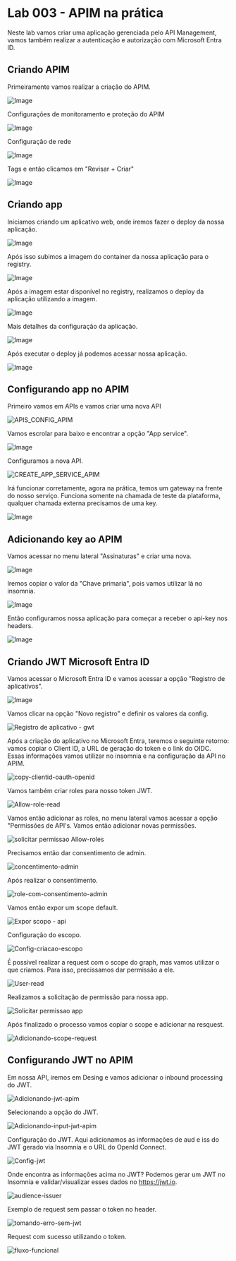 # Lab 003 - APIM na prática

Neste lab vamos criar uma aplicação gerenciada pelo API Management, vamos também realizar a autenticação e autorização com Microsoft Entra ID.

## Criando APIM

Primeiramente vamos realizar a criação do APIM.

![Image](https://github.com/user-attachments/assets/9fa27c81-6860-4eb7-b4c0-6e791cecdbc6)

Configurações de monitoramento e proteção do APIM

![Image](https://github.com/user-attachments/assets/ce62850d-2e9f-4cdf-bf08-c785acf96542)

Configuração de rede

![Image](https://github.com/user-attachments/assets/e213383c-ecbd-4e26-a431-f714a3dbd650)

Tags e então clicamos em "Revisar + Criar"

![Image](https://github.com/user-attachments/assets/a61097d5-e00d-4229-9653-63d226f3e92e)

## Criando app

Iniciamos criando um aplicativo web, onde iremos fazer o deploy da nossa aplicação.

![Image](https://github.com/user-attachments/assets/6aad833a-c5ee-4eb0-b099-106486a00376)

Após isso subimos a imagem do container da nossa aplicação para o registry. 

![Image](https://github.com/user-attachments/assets/1122287c-144f-4e48-97a5-bf04e288974c)

Após a imagem estar disponível no registry, realizamos o deploy da aplicação utilizando a imagem.

![Image](https://github.com/user-attachments/assets/6bfc1b4f-e356-4889-a7bc-bd8ca4160599)

Mais detalhes da configuração da aplicação.

![Image](https://github.com/user-attachments/assets/5f4f889b-247a-4491-bbc2-07d370525b80)

Após executar o deploy já podemos acessar nossa aplicação.

![Image](https://github.com/user-attachments/assets/89d7960e-f0ed-40fa-b22e-929360dac537)

## Configurando app no APIM

Primeiro vamos em APIs e vamos criar uma nova API

![APIS_CONFIG_APIM](https://github.com/user-attachments/assets/010d40b7-b160-4f17-af16-f083a9ea36cb)

Vamos escrolar para baixo e encontrar a opção "App service".

![Image](https://github.com/user-attachments/assets/696f74c0-ab10-4601-bb71-7503fc76f9bd)

Configuramos a nova API.

![CREATE_APP_SERVICE_APIM](https://github.com/user-attachments/assets/fabbc776-f90f-470d-801d-2ca682500211)

Irá funcionar corretamente, agora na prática, temos um gateway na frente do nosso serviço. Funciona somente na chamada de teste da plataforma, qualquer chamada externa precisamos de uma key.

![Image](https://github.com/user-attachments/assets/013e1c01-74a2-47ca-b768-9aadba18d336)

## Adicionando key ao APIM

Vamos acessar no menu lateral "Assinaturas" e criar uma nova.

![Image](https://github.com/user-attachments/assets/fab5a23c-7b43-4d8f-a62d-67a901cc1def)

Iremos copiar o valor da "Chave primaria", pois vamos utilizar lá no insomnia.

![Image](https://github.com/user-attachments/assets/eea223bb-7c60-4e3a-aef3-54750ff0af28)

Então configuramos nossa aplicação para começar a receber o api-key nos headers.

![Image](https://github.com/user-attachments/assets/c6af87a0-be87-4747-8c95-8ac2d372dae7)

## Criando JWT Microsoft Entra ID

Vamos acessar o Microsoft Entra ID e vamos acessar a opção "Registro de aplicativos".

![Image](https://github.com/user-attachments/assets/0b9b4c63-0869-48f6-839e-62046b3e06b6)

Vamos clicar na opção "Novo registro" e definir os valores da config.

![Registro de aplicativo - gwt](https://github.com/user-attachments/assets/7bfa1415-f8f5-4a6a-8c39-2223da049b95)

Após a criação do aplicativo no Microsoft Entra, teremos o seguinte retorno: vamos copiar o Client ID, a URL de geração do token e o link do OIDC.
Essas informações vamos utilizar no insomnia e na configuração da API no APIM.

![copy-clientid-oauth-openid](https://github.com/user-attachments/assets/49aade5d-9f2f-42d7-b40e-6f2c922a7ad7)

Vamos também criar roles para nosso token JWT.

![Allow-role-read](https://github.com/user-attachments/assets/7e08e184-c72a-4dbe-bb40-c12399e21bc2)

Vamos então adicionar as roles, no menu lateral vamos acessar a opção "Permissões de API's. Vamos então adicionar novas permissões.

![solicitar permissao Allow-roles](https://github.com/user-attachments/assets/10cf6f25-4f5c-4825-8785-5bf8e845c306)

Precisamos então dar consentimento de admin.

![concentimento-admin](https://github.com/user-attachments/assets/0f9bc630-3520-4481-a821-bfb792e1c586)

Após realizar o consentimento.

![role-com-consentimento-admin](https://github.com/user-attachments/assets/a1c60518-ac85-4cc2-a472-ab922ba062df)

Vamos então expor um scope default.

![Expor scopo - api](https://github.com/user-attachments/assets/2089e8f1-a752-484c-b677-e488c2d46baf)

Configuração do escopo.

![Config-criacao-escopo](https://github.com/user-attachments/assets/e869bad5-1152-42a0-b1b6-f900969002d1)

É possível realizar a request com o scope do graph, mas vamos utilizar o que criamos. Para isso, precissamos dar permissão a ele.

![User-read](https://github.com/user-attachments/assets/38ef94f6-0b71-48bf-8d63-d6cb48e5dc62)

Realizamos a solicitação de permissão para nossa app.

![Solicitar permissao app](https://github.com/user-attachments/assets/1d89b956-4c4f-4657-b1de-3c6682ffe1be)

Após finalizado o processo vamos copiar o scope e adicionar na resquest.

![Adicionando-scope-request](https://github.com/user-attachments/assets/0b0da48a-e6cc-4a0a-b0a2-4f75b692282e)

## Configurando JWT no APIM

Em nossa API, iremos em Desing e vamos adicionar o inbound processing do JWT.

![Adicionando-jwt-apim](https://github.com/user-attachments/assets/d77b3345-0846-4db9-b8dc-c202df7cbadc)

Selecionando a opção do JWT.

![Adicionando-input-jwt-apim](https://github.com/user-attachments/assets/f5661a4a-db1e-491f-9c04-185a6153defe)

Configuração do JWT. Aqui adicionamos as informações de aud e iss do JWT gerado via Insomnia e o URL do OpenId Connect.

![Config-jwt](https://github.com/user-attachments/assets/3897e855-43cf-4fc5-9aca-237e836fa388)

Onde encontra as informações acima no JWT? Podemos gerar um JWT no Insomnia e validar/visualizar esses dados no https://jwt.io.

![audience-issuer](https://github.com/user-attachments/assets/22ad24ed-e931-4440-bd4e-5b9154e86318)

Exemplo de request sem passar o token no header.

![tomando-erro-sem-jwt](https://github.com/user-attachments/assets/0ceba0c7-3204-482b-80e8-adda4780b6c5)

Request com sucesso utilizando o token.

![fluxo-funcional](https://github.com/user-attachments/assets/aef71faa-ebc8-4340-b4e1-b433a3f588ef)
